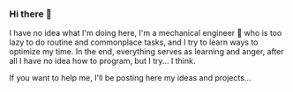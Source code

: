 ### Hi there 👋

I have no idea what I'm doing here, I'm a mechanical engineer 🔧 who is too lazy to do routine and commonplace tasks, and I try to learn ways to optimize my time. In the end, everything serves as learning and anger, after all I have no idea how to program, but I try... I think.

If you want to help me, I'll be posting here my ideas and projects...
